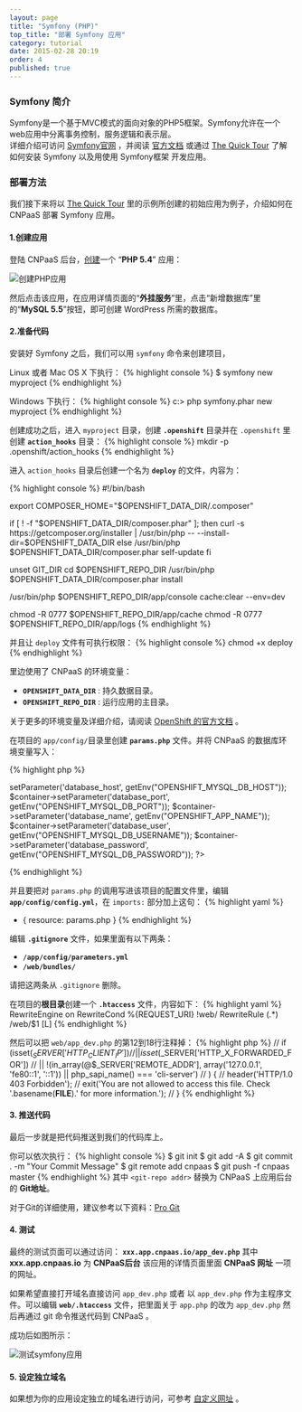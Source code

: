 ```yaml
---
layout: page
title: "Symfony (PHP)"
top_title: "部署 Symfony 应用"
category: tutorial
date: 2015-02-28 20:19
order: 4
published: true
---
```

### Symfony 简介
Symfony是一个基于MVC模式的面向对象的PHP5框架。Symfony允许在一个web应用中分离事务控制，服务逻辑和表示层。  
详细介绍可访问 [Symfony官网] ，并阅读 [官方文档](http://symfony.com/doc/current/index.html) 或通过 [The Quick Tour] 了解如何安装 Symfony 以及用使用 Symfony框架 开发应用。

### 部署方法
我们接下来将以 [The Quick Tour] 里的示例所创建的初始应用为例子，介绍如何在 CNPaaS 部署 Symfony 应用。

#### 1.创建应用

登陆 CNPaaS 后台，[创建]一个 “**PHP 5.4**” 应用：

<img class="embeddable" src="{{site.url}}/images/static/static1.jpg" alt="创建PHP应用" title="创建PHP应用" />

然后点击该应用，在应用详情页面的“**外挂服务**”里，点击“新增数据库”里的“**MySQL 5.5**”按钮，即可创建 WordPress 所需的数据库。

#### 2.准备代码
安装好 Symfony 之后，我们可以用 `symfony` 命令来创建项目，

Linux 或者 Mac OS X 下执行：
{% highlight console %}
$ symfony new myproject
{% endhighlight %}

Windows 下执行：
{% highlight console %}
c:\> php symfony.phar new myproject
{% endhighlight %}

创建成功之后，进入 `myproject` 目录，创建 **`.openshift`** 目录并在 `.openshift` 里创建 **`action_hooks`** 目录：
{% highlight console %}
mkdir -p .openshift/action_hooks
{% endhighlight %}

进入 `action_hooks` 目录后创建一个名为 **`deploy`** 的文件，内容为：

{% highlight console %}
#!/bin/bash

export COMPOSER_HOME="$OPENSHIFT_DATA_DIR/.composer"

if [ ! -f "$OPENSHIFT_DATA_DIR/composer.phar" ]; then
    curl -s https://getcomposer.org/installer | /usr/bin/php -- --install-dir=$OPENSHIFT_DATA_DIR
else
    /usr/bin/php $OPENSHIFT_DATA_DIR/composer.phar self-update
fi

unset GIT_DIR
cd $OPENSHIFT_REPO_DIR
/usr/bin/php $OPENSHIFT_DATA_DIR/composer.phar install

/usr/bin/php $OPENSHIFT_REPO_DIR/app/console cache:clear --env=dev

chmod -R 0777 $OPENSHIFT_REPO_DIR/app/cache
chmod -R 0777 $OPENSHIFT_REPO_DIR/app/logs
{% endhighlight %}

并且让 `deploy` 文件有可执行权限：
{% highlight console %}
chmod +x deploy
{% endhighlight %}

里边使用了 CNPaaS 的环境变量：

* **`OPENSHIFT_DATA_DIR`** : 持久数据目录。 
* **`OPENSHIFT_REPO_DIR`** : 运行应用的主目录。 

关于更多的环境变量及详细介绍，请阅读 [OpenShift 的官方文档](https://developers.openshift.com/en/managing-environment-variables.html) 。  

在项目的 `app/config/`目录里创建 **`params.php`** 文件。并将 CNPaaS 的数据库环境变量写入：

{% highlight php %}
<?php
$container->setParameter('database_host', getEnv("OPENSHIFT_MYSQL_DB_HOST"));
$container->setParameter('database_port', getEnv("OPENSHIFT_MYSQL_DB_PORT"));
$container->setParameter('database_name', getEnv("OPENSHIFT_APP_NAME"));
$container->setParameter('database_user', getEnv("OPENSHIFT_MYSQL_DB_USERNAME"));
$container->setParameter('database_password', getEnv("OPENSHIFT_MYSQL_DB_PASSWORD"));
?>
{% endhighlight %}

并且要把对 `params.php` 的调用写进该项目的配置文件里，编辑 **`app/config/config.yml`**，在 `imports:` 部分加上这句：
{% highlight yaml %}
- { resource: params.php }
{% endhighlight %}

编辑 **`.gitignore`** 文件，如果里面有以下两条：

* **`/app/config/parameters.yml`**
* **`/web/bundles/`**

请把这两条从 `.gitignore` 删除。

在项目的**根目录**创建一个 **`.htaccess`** 文件，内容如下：
{% highlight yaml %}
RewriteEngine on
RewriteCond %{REQUEST_URI} !web/
RewriteRule (.*) /web/$1 [L]
{% endhighlight %}

然后可以把 `web/app_dev.php` 的第12到18行注释掉：
{% highlight php %}
// if (isset($_SERVER['HTTP_CLIENT_IP'])
//     || isset($_SERVER['HTTP_X_FORWARDED_FOR'])
//     || !(in_array(@$_SERVER['REMOTE_ADDR'], array('127.0.0.1', 'fe80::1', '::1')) || php_sapi_name() === 'cli-server')
// ) {
//     header('HTTP/1.0 403 Forbidden');
//     exit('You are not allowed to access this file. Check '.basename(__FILE__).' for more information.');
// }
{% endhighlight %}

#### 3. 推送代码

最后一步就是把代码推送到我们的代码库上。

你可以依次执行：
{% highlight console %}
$ git init
$ git add -A
$ git commit . -m "Your Commit Message"
$ git remote add cnpaas <git-repo addr>
$ git push -f cnpaas master
{% endhighlight %}
其中 `<git-repo addr>` 替换为 CNPaaS 上应用后台的 **Git地址**。

对于Git的详细使用，建议参考以下资料：[Pro Git]

#### 4. 测试

最终的测试页面可以通过访问：
**`xxx.app.cnpaas.io/app_dev.php`**
其中 **xxx.app.cnpaas.io** 为 **CNPaaS后台** 该应用的详情页面里面 **CNPaaS 网址** 一项的网址。

如果希望直接打开域名直接访问 `app_dev.php` 或者 以 `app_dev.php` 作为主程序文件。可以编辑 **`web/.htaccess`** 文件，把里面关于 `app.php` 的改为 `app_dev.php` 然后再通过 git 命令推送代码到 CNPaaS 。

成功后如图所示：

<img class="embeddable" src="{{site.url}}/images/symfony/symfony-test.jpg" alt="测试symfony应用" title="测试symfony应用" />

#### 5. 设定独立域名
如果想为你的应用设定独立的域名进行访问，可参考 [自定义网址]({{site.url}}/usage/custom-domains.html) 。





[Symfony官网]:http://symfony.com
[The Quick Tour]:http://symfony.com/doc/current/quick_tour
[创建]:http://dashboard.cnpaas.io/a
[Pro Git]:http://git-scm.com/book/zh/